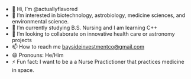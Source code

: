 - 👋 Hi, I’m @actuallyflavored
- 👀 I’m interested in biotechnology, astrobiology, medicine sciences, and environmental science.
- 🌱 I’m currently studying B.S. Nursing and I am learning C++ 
- 💞️ I’m looking to collaborate on innovative health care or astronomy projects
- 📫 How to reach me baysideinvestmentco@gmail.com
- 😄 Pronouns: He/Him
- ⚡ Fun fact: I want to be a a Nurse Practictioner that practices medicine in space.

<!---
actuallyflavored/actuallyflavored is a ✨ special ✨ repository because its `README.md` (this file) appears on your GitHub profile.
You can click the Preview link to take a look at your changes.
--->
